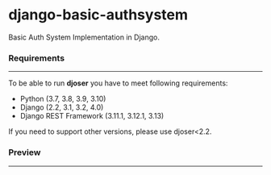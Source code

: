 # django-basic-authsystem

Basic Auth System Implementation in Django.

### Requirements
---

To be able to run **djoser** you have to meet following requirements:

- Python (3.7, 3.8, 3.9, 3.10)
- Django (2.2, 3.1, 3.2, 4.0)
- Django REST Framework (3.11.1, 3.12.1, 3.13)

If you need to support other versions, please use djoser<2.2.

### Preview
---
